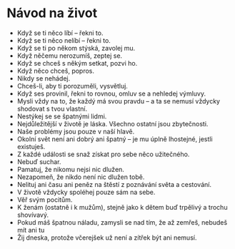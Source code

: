 # Návod na život

* Když se ti něco líbí – řekni to.
* Když se ti něco nelíbí – řekni to.
* Když se ti po někom stýská, zavolej mu.
* Když něčemu nerozumíš, zeptej se.
* Když se chceš s někým setkat, pozvi ho.
* Když něco chceš, popros.
* Nikdy se nehádej.
* Chceš-li, aby ti porozuměli, vysvětluj.
* Když ses provinil, řekni to rovnou, omluv se a nehledej výmluvy.
* Mysli vždy na to, že každý má svou pravdu – a ta se nemusí vždycky shodovat s tvou vlastní.
* Nestýkej se se špatnými lidmi.
* Nejdůležitější v životě je láska. Všechno ostatní jsou zbytečnosti.
* Naše problémy jsou pouze v naší hlavě.
* Okolní svět není ani dobrý ani špatný – je mu úplně lhostejné, jestli existuješ.
* Z každé události se snaž získat pro sebe něco užitečného.
* Nebuď suchar.
* Pamatuj, že nikomu nejsi nic dlužen.
* Nezapomeň, že nikdo není nic dlužen tobě.
* Nelituj ani času ani peněz na štěstí z poznávání světa a cestování.
* V životě vždycky spoléhej pouze sám na sebe.
* Věř svým pocitům.
* K ženám (ostatně i k mužům), stejně jako k dětem buď trpělivý a trochu shovívavý.
* Pokud máš špatnou náladu, zamysli se nad tím, že až zemřeš, nebudeš mít ani tu
* Žij dneska, protože včerejšek už není a zítřek být ani nemusí.